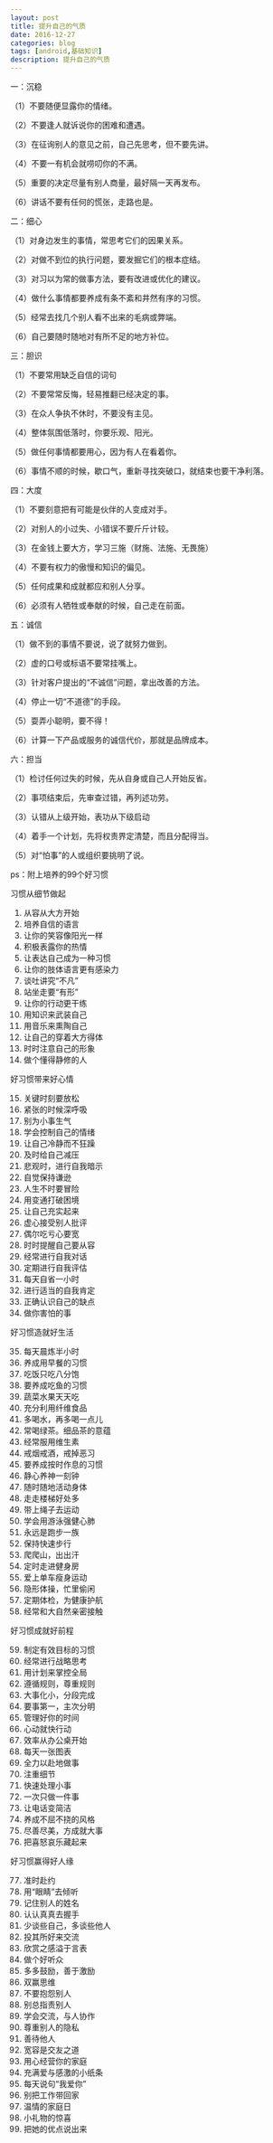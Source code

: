```yaml
---
layout: post
title: 提升自己的气质
date: 2016-12-27
categories: blog
tags: [android,基础知识]
description: 提升自己的气质
---
```


一：沉稳 

（1）不要随便显露你的情绪。 

（2）不要逢人就诉说你的困难和遭遇。
 
（3）在征询别人的意见之前，自己先思考，但不要先讲。 

（4）不要一有机会就唠叨你的不满。 

（5）重要的决定尽量有别人商量，最好隔一天再发布。 

（6）讲话不要有任何的慌张，走路也是。 

二：细心 

（1）对身边发生的事情，常思考它们的因果关系。 

（2）对做不到位的执行问题，要发掘它们的根本症结。 

（3）对习以为常的做事方法，要有改进或优化的建议。 

（4）做什么事情都要养成有条不紊和井然有序的习惯。 

（5）经常去找几个别人看不出来的毛病或弊端。 

（6）自己要随时随地对有所不足的地方补位。 

三：胆识 

（1）不要常用缺乏自信的词句 

（2）不要常常反悔，轻易推翻已经决定的事。 

（3）在众人争执不休时，不要没有主见。 

（4）整体氛围低落时，你要乐观、阳光。 

（5）做任何事情都要用心，因为有人在看着你。 

（6）事情不顺的时候，歇口气，重新寻找突破口，就结束也要干净利落。 

四：大度 

（1）不要刻意把有可能是伙伴的人变成对手。 

（2）对别人的小过失、小错误不要斤斤计较。 

（3）在金钱上要大方，学习三施（财施、法施、无畏施） 

（4）不要有权力的傲慢和知识的偏见。 

（5）任何成果和成就都应和别人分享。 

（6）必须有人牺牲或奉献的时候，自己走在前面。 


五：诚信 

（1）做不到的事情不要说，说了就努力做到。 

（2）虚的口号或标语不要常挂嘴上。 

（3）针对客户提出的“不诚信”问题，拿出改善的方法。 

（4）停止一切“不道德”的手段。 

（5）耍弄小聪明，要不得！ 

（6）计算一下产品或服务的诚信代价，那就是品牌成本。 

六：担当 

（1）检讨任何过失的时候，先从自身或自己人开始反省。 

（2）事项结束后，先审查过错，再列述功劳。 

（3）认错从上级开始，表功从下级启动 

（4）着手一个计划，先将权责界定清楚，而且分配得当。 

（5）对“怕事”的人或组织要挑明了说。 

ps：附上培养的99个好习惯 

习惯从细节做起 

1. 从容从大方开始 
2. 培养自信的语言 
3. 让你的笑容像阳光一样 
4. 积极表露你的热情 
5. 让表达自己成为一种习惯 
6. 让你的肢体语言更有感染力 
7. 谈吐讲究“不凡” 
8. 站坐走要“有形” 
9. 让你的行动更干练 
10. 用知识来武装自己 
11. 用音乐来熏陶自己 
12. 让自己的穿着大方得体 
13. 时时注意自己的形象 
14. 做个懂得静修的人 

好习惯带来好心情 

15. 关键时刻要放松 
16. 紧张的时候深呼吸 
17. 别为小事生气 
18. 学会控制自己的情绪 
19. 让自己冷静而不狂躁 
20. 及时给自己减压 
21. 悲观时，进行自我暗示 
22. 自觉保持谦逊 
23. 人生不时要冒险 
24. 用变通打破困境 
25. 让自己充实起来 
26. 虚心接受别人批评 
27. 偶尔吃亏心要宽 
28. 时时提醒自己要从容 
29. 经常进行自我对话 
30. 定期进行自我评估 
31. 每天自省一小时 
32. 进行适当的自我肯定 
33. 正确认识自己的缺点 
34. 做你害怕的事 


好习惯造就好生活 

35. 每天晨炼半小时 
36. 养成用早餐的习惯 
37. 吃饭只吃八分饱 
38. 要养成吃鱼的习惯 
39. 蔬菜水果天天吃 
40. 充分利用纤维食品 
41. 多喝水，再多喝一点儿 
42. 常喝绿茶。细品茶的意蕴 
43. 经常服用维生素 
44. 戒烟戒酒，戒掉恶习 
45. 要养成按时作息的习惯 
46. 静心养神一刻钟 
47. 随时随地活动身体 
48. 走走楼梯好处多 
49. 带上绳子去运动 
50. 学会用游泳强健心肺 
51. 永远是跑步一族 
52. 保持快速步行 
53. 爬爬山，出出汗 
54. 定时走进健身房 
55. 爱上单车瘦身运动 
56. 隐形体操，忙里偷闲 
57. 定期体检，为健康护航 
58. 经常和大自然亲密接触 


好习惯成就好前程 

59. 制定有效目标的习惯 
60. 经常进行战略思考 
61. 用计划来掌控全局 
62. 遵循规则，尊重规则 
63. 大事化小，分段完成 
64. 要事第一，主次分明 
65. 管理好你的时间 
66. 心动就快行动 
67. 效率从办公桌开始 
68. 每天一张图表 
69. 全力以赴地做事 
70. 注重细节 
71. 快速处理小事 
72. 一次只做一件事 
73. 让电话变简洁 
74. 养成不屈不挠的风格 
75. 尽善尽美，方成就大事 
76. 把喜怒哀乐藏起来 


好习惯赢得好人缘 

77. 准时赴约 
78. 用“眼睛”去倾听 
79. 记住别人的姓名 
80. 认认真真去握手 
81. 少谈些自己，多谈些他人 
82. 投其所好来交流 
83. 欣赏之感溢于言表 
84. 做个好听众 
85. 多多鼓励，善于激励 
86. 双赢思维 
87. 不要抱怨别人 
88. 别总指责别人 
89. 学会交流，与人协作 
90. 尊重别人的隐私 
91. 善待他人 
92. 宽容是交友之道 
93. 用心经营你的家庭 
94. 充满爱与感激的小纸条 
95. 每天说句“我爱你” 
96. 别把工作带回家 
97. 温情的家庭日 
98. 小礼物的惊喜 
99. 把她的优点说出来